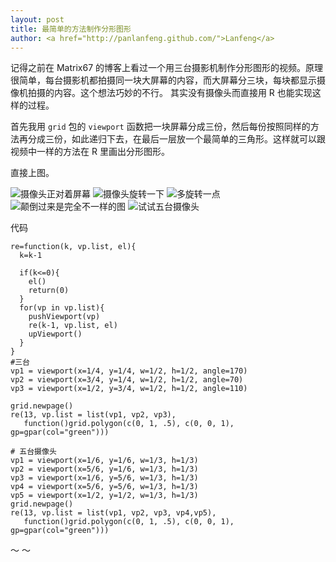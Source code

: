 ```yaml
---
layout: post
title: 最简单的方法制作分形图形
author: <a href="http://panlanfeng.github.com/">Lanfeng</a>
---
```


记得之前在 Matrix67 的博客上看过一个用三台摄影机制作分形图形的视频。原理很简单，每台摄影机都拍摄同一块大屏幕的内容，而大屏幕分三块，每块都显示摄像机拍摄的内容。这个想法巧妙的不行。
其实没有摄像头而直接用 R 也能实现这样的过程。

首先我用 `grid` 包的 `viewport` 函数把一块屏幕分成三份，然后每份按照同样的方法再分成三份，如此递归下去，在最后一层放一个最简单的三角形。这样就可以跟视频中一样的方法在 R 里画出分形图形。

直接上图。

![摄像头正对着屏幕](panlanfeng.github.com/blog/_pic/triangle000.png)
![摄像头旋转一下](panlanfeng.github.com/blog/_pic/tri70-20-0.png)
![多旋转一点](_pic/tri70.png)
![颠倒过来是完全不一样的图](_pic/triangle180.png)
![试试五台摄像头](_pic/triangle180.png)

代码 

    re=function(k, vp.list, el){
      k=k-1
    
      if(k<=0){
        el()
        return(0)
      }
      for(vp in vp.list){
        pushViewport(vp)
        re(k-1, vp.list, el)
        upViewport()
      }
    }
    #三台
    vp1 = viewport(x=1/4, y=1/4, w=1/2, h=1/2, angle=170)    
    vp2 = viewport(x=3/4, y=1/4, w=1/2, h=1/2, angle=70)
    vp3 = viewport(x=1/2, y=3/4, w=1/2, h=1/2, angle=110)

    grid.newpage()
    re(13, vp.list = list(vp1, vp2, vp3), 
       function()grid.polygon(c(0, 1, .5), c(0, 0, 1), gp=gpar(col="green")))

    # 五台摄像头
    vp1 = viewport(x=1/6, y=1/6, w=1/3, h=1/3)
    vp2 = viewport(x=5/6, y=1/6, w=1/3, h=1/3)
    vp3 = viewport(x=1/6, y=5/6, w=1/3, h=1/3)
    vp4 = viewport(x=5/6, y=5/6, w=1/3, h=1/3)
    vp5 = viewport(x=1/2, y=1/2, w=1/3, h=1/3)
    grid.newpage()
    re(13, vp.list = list(vp1, vp2, vp3, vp4,vp5), 
       function()grid.polygon(c(0, 1, .5), c(0, 0, 1), gp=gpar(col="green")))

～
～                    
